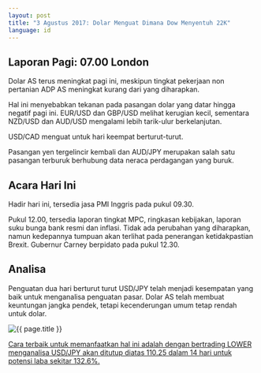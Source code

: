 ```yaml
---
layout: post
title: "3 Agustus 2017: Dolar Menguat Dimana Dow Menyentuh 22K"
language: id
---
```

## Laporan Pagi: 07.00 London

Dolar AS terus meningkat pagi ini, meskipun tingkat pekerjaan non pertanian ADP AS meningkat kurang dari yang diharapkan.

Hal ini menyebabkan tekanan pada pasangan dolar yang datar hingga negatif pagi ini. EUR/USD dan GBP/USD melihat kerugian kecil, sementara NZD/USD dan AUD/USD mengalami lebih tarik-ulur berkelanjutan.

USD/CAD menguat untuk hari keempat berturut-turut.

Pasangan yen tergelincir kembali dan AUD/JPY merupakan salah satu pasangan terburuk berhubung data neraca perdagangan yang buruk.

## Acara Hari Ini

Hadir hari ini, tersedia jasa PMI Inggris pada pukul 09.30.

Pukul 12.00, tersedia laporan tingkat MPC, ringkasan kebijakan, laporan suku bunga bank resmi dan inflasi. Tidak ada perubahan yang diharapkan, namun kedepannya tumpuan akan terlihat pada penerangan ketidakpastian Brexit. Gubernur Carney berpidato pada pukul 12.30.

## Analisa

Penguatan dua hari berturut turut USD/JPY telah menjadi kesempatan yang baik untuk menganalisa penguatan pasar. Dolar AS telah membuat keuntungan jangka pendek, tetapi kecenderungan umum tetap rendah untuk dolar.

<img src="{{ site.url }}/images/id-03-august-17.png" alt="{{ page.title }}" title="{{ page.title }}">

<a href="%LINK%%?currency=USD& market=forex&underlying=frxUSDJPY&formname=higherlower&duration_amount=14&duration_units=d&amount=10&amount_type=payout&expiry_type=duration&barrier=110.25" target="_blank">Cara terbaik untuk memanfaatkan hal ini adalah dengan bertrading LOWER menganalisa USD/JPY akan ditutup diatas 110.25 dalam 14 hari untuk potensi laba sekitar 132.6%.</a>